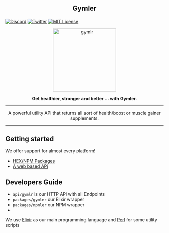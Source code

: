 ## <p align="center">Gymler</p>

[![Discord](https://img.shields.io/discord/823720615965622323.svg?style=for-the-badge)](https://discord.gg/UDNcTrBagN)
[![Twitter](https://img.shields.io/badge/Twitter-1DA1F2?style=for-the-badge&logo=twitter&logoColor=white)](https://twitter.com/vkxni)
[![MIT License](https://img.shields.io/badge/license-MIT-blue.svg?style=for-the-badge)](https://github.com/alelievr/Mixture/blob/master/LICENSE)

<p align="center">
<img src="styles/images/supps.png"  alt="gymlr" width="200" height="200"/></a>
<p>

<p align="center"> 
<strong>
Get healthier, stronger and better ... with Gymler.
</strong>
</p> 

--- 

<p align="center">
A powerful utility APi that returns all sort of health/boost or muscle gainer supplements.

---

## Getting started

We offer support for almost every platform!

- [HEX/NPM Packages](https://github.com/gymlr/gymlr/tree/master/packages)
- [A web based APi](https://github.com/gymlr/gymlr/tree/master/api/gymlr)


## Developers Guide
- `api/gymlr` is our HTTP APi with all Endpoints
- `packages/gymler` our Elixir wrapper
- `packages/npmler` our NPM wrapper
- 

We use [Elixir](https://elixir-lang.org/) as our main programming language and [Perl](https://www.perl.org/) for some utility scripts
